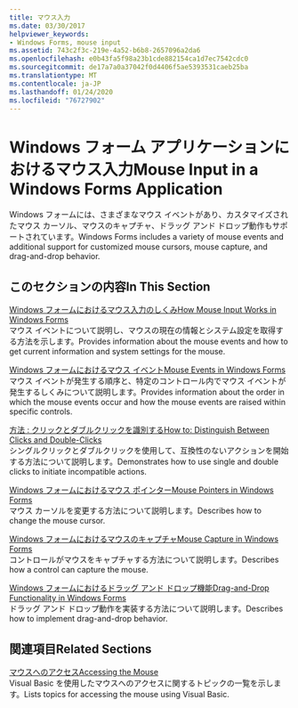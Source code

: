 ```yaml
---
title: マウス入力
ms.date: 03/30/2017
helpviewer_keywords:
- Windows Forms, mouse input
ms.assetid: 743c2f3c-219e-4a52-b6b8-2657096a2da6
ms.openlocfilehash: e0b43fa5f98a23b1cde882154ca1d7ec7542cdc0
ms.sourcegitcommit: de17a7a0a37042f0d4406f5ae5393531caeb25ba
ms.translationtype: MT
ms.contentlocale: ja-JP
ms.lasthandoff: 01/24/2020
ms.locfileid: "76727902"
---
```

# <a name="mouse-input-in-a-windows-forms-application"></a><span data-ttu-id="bd325-102">Windows フォーム アプリケーションにおけるマウス入力</span><span class="sxs-lookup"><span data-stu-id="bd325-102">Mouse Input in a Windows Forms Application</span></span>
<span data-ttu-id="bd325-103">Windows フォームには、さまざまなマウス イベントがあり、カスタマイズされたマウス カーソル、マウスのキャプチャ、ドラッグ アンド ドロップ動作もサポートされています。</span><span class="sxs-lookup"><span data-stu-id="bd325-103">Windows Forms includes a variety of mouse events and additional support for customized mouse cursors, mouse capture, and drag-and-drop behavior.</span></span>  
  
## <a name="in-this-section"></a><span data-ttu-id="bd325-104">このセクションの内容</span><span class="sxs-lookup"><span data-stu-id="bd325-104">In This Section</span></span>  
 [<span data-ttu-id="bd325-105">Windows フォームにおけるマウス入力のしくみ</span><span class="sxs-lookup"><span data-stu-id="bd325-105">How Mouse Input Works in Windows Forms</span></span>](how-mouse-input-works-in-windows-forms.md)  
 <span data-ttu-id="bd325-106">マウス イベントについて説明し、マウスの現在の情報とシステム設定を取得する方法を示します。</span><span class="sxs-lookup"><span data-stu-id="bd325-106">Provides information about the mouse events and how to get current information and system settings for the mouse.</span></span>  
  
 [<span data-ttu-id="bd325-107">Windows フォームにおけるマウス イベント</span><span class="sxs-lookup"><span data-stu-id="bd325-107">Mouse Events in Windows Forms</span></span>](mouse-events-in-windows-forms.md)  
 <span data-ttu-id="bd325-108">マウス イベントが発生する順序と、特定のコントロール内でマウス イベントが発生するしくみについて説明します。</span><span class="sxs-lookup"><span data-stu-id="bd325-108">Provides information about the order in which the mouse events occur and how the mouse events are raised within specific controls.</span></span>  
  
 [<span data-ttu-id="bd325-109">方法 : クリックとダブルクリックを識別する</span><span class="sxs-lookup"><span data-stu-id="bd325-109">How to: Distinguish Between Clicks and Double-Clicks</span></span>](how-to-distinguish-between-clicks-and-double-clicks.md)  
 <span data-ttu-id="bd325-110">シングルクリックとダブルクリックを使用して、互換性のないアクションを開始する方法について説明します。</span><span class="sxs-lookup"><span data-stu-id="bd325-110">Demonstrates how to use single and double clicks to initiate incompatible actions.</span></span>  
  
 [<span data-ttu-id="bd325-111">Windows フォームにおけるマウス ポインター</span><span class="sxs-lookup"><span data-stu-id="bd325-111">Mouse Pointers in Windows Forms</span></span>](mouse-pointers-in-windows-forms.md)  
 <span data-ttu-id="bd325-112">マウス カーソルを変更する方法について説明します。</span><span class="sxs-lookup"><span data-stu-id="bd325-112">Describes how to change the mouse cursor.</span></span>  
  
 [<span data-ttu-id="bd325-113">Windows フォームにおけるマウスのキャプチャ</span><span class="sxs-lookup"><span data-stu-id="bd325-113">Mouse Capture in Windows Forms</span></span>](mouse-capture-in-windows-forms.md)  
 <span data-ttu-id="bd325-114">コントロールがマウスをキャプチャする方法について説明します。</span><span class="sxs-lookup"><span data-stu-id="bd325-114">Describes how a control can capture the mouse.</span></span>  
  
 [<span data-ttu-id="bd325-115">Windows フォームにおけるドラッグ アンド ドロップ機能</span><span class="sxs-lookup"><span data-stu-id="bd325-115">Drag-and-Drop Functionality in Windows Forms</span></span>](drag-and-drop-functionality-in-windows-forms.md)  
 <span data-ttu-id="bd325-116">ドラッグ アンド ドロップ動作を実装する方法について説明します。</span><span class="sxs-lookup"><span data-stu-id="bd325-116">Describes how to implement drag-and-drop behavior.</span></span>  
  
## <a name="related-sections"></a><span data-ttu-id="bd325-117">関連項目</span><span class="sxs-lookup"><span data-stu-id="bd325-117">Related Sections</span></span>  
 [<span data-ttu-id="bd325-118">マウスへのアクセス</span><span class="sxs-lookup"><span data-stu-id="bd325-118">Accessing the Mouse</span></span>](../../visual-basic/developing-apps/programming/computer-resources/accessing-the-mouse.md)  
 <span data-ttu-id="bd325-119">Visual Basic を使用したマウスへのアクセスに関するトピックの一覧を示します。</span><span class="sxs-lookup"><span data-stu-id="bd325-119">Lists topics for accessing the mouse using Visual Basic.</span></span>
